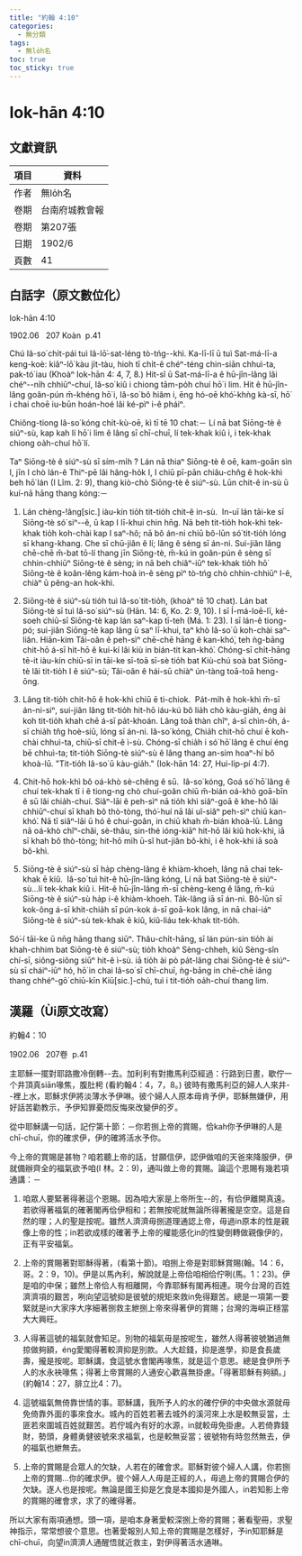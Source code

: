 ```yaml
---
title: "約翰 4:10"
categories:
  - 無分類
tags:
  - 無lo̍h名
toc: true
toc_sticky: true
---
```


# Iok-hān 4:10

## 文獻資訊

| 項目 | 資料 |
|---|---|
| 作者 | 無lo̍h名 |
| 卷期 | 台南府城教會報 |
| 卷期 | 第207張 |
| 日期 | 1902/6 |
| 頁數 | 41 |

## 白話字（原文數位化）

Iok-hān 4:10

1902.06   207 Koàn  p.41

Chú Iâ-so͘ chi̍t-pái tuì Iâ-lō͘-sat-léng tò-tńg--khì. Ka-lī-lī ū tuì Sat-má-lī-a keng-koè: kiâⁿ-lō͘ kàu ji̍t-tàu, hioh tī chi̍t-ê chéⁿ-téng chin-siān chhuì-ta, pak-tó͘ iau (Khoàⁿ Iok-hān 4: 4, 7, 8.) Hit-sî ū Sat-má-lī-a ê hū-jîn-lâng lâi chéⁿ--ni̍h chhiūⁿ-chuí, Iâ-so͘ kiû i chiong tām-po̍h chuí hō͘ i lim. Hit ê hū-jîn-lâng goân-pún m̄-khéng hō͘ i, Iâ-so͘ bô hiâm i, ēng hó-oē khó͘-khǹg kà-sī, hō͘ i chai choē iu-būn hoán-hoé lâi ké-pìⁿ i-ê pháiⁿ.

Chiông-tiong Iâ-so͘ kóng chi̍t-kù-oē, kì tī tē 10 chat:－ Lí nā bat Siōng-tè ê siúⁿ-sù, kap kah lí hō͘ i lim ê lâng sī chī-chuī, lí tek-khak kiû i, i tek-khak chiong oa̍h-chuí hō͘ lí.

Taⁿ Siōng-tè ê siúⁿ-sù sī sím-mi̍h ? Lán nā thiaⁿ Siōng-tè ê oē, kam-goān sìn I, jīn I chò lán-ê Thiⁿ-pē lâi hâng-ho̍k I, I chiū pī-pān chiâu-chn̂g ê hok-khì beh hō͘ lán (I Lîm. 2: 9), thang kiò-chò Siōng-tè ê siúⁿ-sù. Lūn chit-ê in-sù ū kuí-nā hāng thang kóng:－

1. Lán chèng-!âng[sic.] iàu-kín tio̍h tit-tio̍h chit-ê in-sù.  In-uī lán tāi-ke sī Siōng-tè só͘ siⁿ--ê, ū kap I lī-khui chin hn̄g. Nā beh tit-tio̍h hok-khì tek-khak tio̍h koh-chài kap I saⁿ-hô; nā bô án-ni chiū bô-lūn só͘ tit-tio̍h lóng sī khang-khang. Che sī chū-jiân ê lí; lâng ê sèng sī án-ni. Sui-jiân lâng chē-chē m̄-bat tō-lí thang jīn Siōng-tè, m̄-kú in goân-pún ê sèng sī chhin-chhiūⁿ Siōng-tè ê sèng; in nā beh chiâⁿ-iūⁿ tek-khak tio̍h hō͘ Siōng-tè ê koân-lêng kám-hoà in-ê sèng pìⁿ tò-tńg chò chhin-chhiūⁿ I-ê, chiàⁿ ū pêng-an hok-khì.

2. Siōng-tè ê siúⁿ-sù tio̍h tuì Iâ-so͘ tit-tio̍h, (khoàⁿ tē 10 chat). Lán bat Siōng-tè sī tuì Iâ-so͘ siúⁿ-sù (Hān. 14: 6, Ko. 2: 9, 10). I sī Í-má-loē-lī, ké-soeh chiū-sī Siōng-tè kap lán saⁿ-kap tī-teh (Má. 1: 23). I sī lán-ê tiong-pó; sui-jiân Siōng-tè kap lâng ū saⁿ lī-khui, taⁿ khò Iâ-so͘ ū koh-chài saⁿ-liân. Hiān-kim Tâi-oân ê peh-sìⁿ chē-chē hāng ê kan-khó͘, teh ǹg-bāng chit-hō á-sī hit-hō ê kui-kí lâi kiù in bián-tit kan-khó͘. Chóng-sī chi̍t-hāng tē-it iàu-kín chiū-sī in tāi-ke sī-toā sī-sè tio̍h bat Kiù-chú soà bat Siōng-tè lâi tit-tio̍h I ê siúⁿ-sù; Tâi-oân ê hái-sū chiàⁿ ún-tàng toā-toā heng-ōng.

3. Lâng tit-tio̍h chit-hō ê hok-khì chiū ē ti-chiok.  Pa̍t-mi̍h ê hok-khì m̄-sī án-ni-siⁿ, sui-jiân lâng tit-tio̍h hit-hō iáu-kú bô lia̍h chò kàu-gia̍h, éng ài koh tit-tio̍h khah chē á-sī pa̍t-khoán. Lâng toā thàn chîⁿ, á-sī chìn-o̍h, á-sī chia̍h tn̂g hoè-siū, lóng sī án-ni. Iâ-so͘ kóng, Chia̍h chit-hō chuí ē koh-chài chhuì-ta, chiū-sī chit-ê ì-sù. Chóng-sī chia̍h i só͘ hō͘ lâng ê chuí éng bē chhuì-ta; tit-tio̍h Siōng-tè siúⁿ-sù ê lâng thang an-sim hoaⁿ-hí bô khoà-lū. "Tit-tio̍h Iâ-so͘ ū kàu-gia̍h." (Iok-hān 14: 27, Hui-li̍p-pí 4:7).

4. Chit-hō hok-khì bô oá-khò sè-chêng ê sū.  Iâ-so͘ kóng, Goá só͘ hō͘ lâng ê chuí tek-khak tī i ê tiong-ng chò chuí-goân chiū m̄-bián oá-khò goā-bīn ê sū lâi chia̍h-chuí. Siâⁿ-lāi ê peh-sìⁿ nā tio̍h khì siâⁿ-goā ê khe-hô lâi chhiūⁿ-chuí sī khah bô thò-tòng, thó͘-huí nā lâi uî-siâⁿ peh-sìⁿ chiū kan-khó͘. Nā tī siâⁿ-lāi ū hó ê chuí-goân, in chiū khah m̄-bián khoà-lū. Lâng nā oá-khò chîⁿ-châi, sè-thâu, sin-thé ióng-kiāⁿ hit-hō lâi kiû hok-khì, iā sī khah bô thò-tòng; hit-hō mi̍h ū-sî hut-jiân bô-khì, i ê hok-khì iā soà bô-khì.

5. Siōng-tè ê siúⁿ-sù sī ha̍p chèng-lâng ê khiàm-khoeh, lâng nā chai tek-khak ē kiû.  Iâ-so͘ tuì hit-ê hū-jîn-lâng kóng, Lí nā bat Siōng-tè ê siúⁿ-sù...lí tek-khak kiû i. Hit-ê hū-jîn-lâng m̄-sī chèng-keng ê lâng, m̄-kú Siōng-tè ê siúⁿ-sù ha̍p i-ê khiàm-khoeh. Ta̍k-lâng iā sī án-ni. Bô-lūn sī kok-ông á-sī khit-chia̍h sī pún-kok á-sī goā-kok lâng, in nā chai-iáⁿ Siōng-tè ê siúⁿ-sù tek-khak ē kiû, kiû-liáu tek-khak tit-tio̍h.

Só͘-í tāi-ke ū nn̄g hāng thang siūⁿ. Thâu-chi̍t-hāng, sī lán pún-sin tio̍h ài khah-chhim bat Siōng-tè ê siúⁿ-sù; tio̍h khoàⁿ Sèng-chheh, kiû Sèng-sîn chí-sī, siông-siông siūⁿ hit-ê ì-sù. iā tio̍h ài pò pa̍t-lâng chai Siōng-tè ê siúⁿ-sù sī cháiⁿ-iūⁿ hó, hō͘ in chai Iâ-so͘ sī chī-chuī, ǹg-bāng in chē-chē iâng thang chhéⁿ-gō͘ chiū-kīn Kiū[sic.]-chú, tuì i tit-tio̍h oa̍h-chuí thang lim.

## 漢羅（Ùi原文改寫）

約翰4：10

1902.06   207卷  p.41

主耶穌一擺對耶路撒冷倒轉--去。加利利有對撒馬利亞經過：行路到日晝，歇佇一个井頂真siān喙焦，腹肚枵 (看約翰4：4，7，8。) 彼時有撒馬利亞的婦人人來井--裡上水，耶穌求伊將淡薄水予伊啉。彼个婦人人原本毋肯予伊，耶穌無嫌伊，用好話苦勸教示，予伊知罪憂悶反悔來改變伊的歹。

從中耶穌講一句話，記佇第十節：－你若捌上帝的賞賜，佮kah你予伊啉的人是chī-chuī，你的確求伊，伊的確將活水予你。

今上帝的賞賜是甚物？咱若聽上帝的話，甘願信伊，認伊做咱的天爸來降服伊，伊就備辦齊全的福氣欲予咱(I 林。2：9)，通叫做上帝的賞賜。論這个恩賜有幾若項通講：－

1. 咱眾人要緊著得著這个恩賜。因為咱大家是上帝所生--的，有佮伊離開真遠。若欲得著福氣的確著閣再佮伊相和；若無按呢就無論所得著攏是空空。這是自然的理；人的聖是按呢。雖然人濟濟毋捌道理通認上帝，毋過in原本的性是親像上帝的性；in若欲成樣的確著予上帝的權能感化in的性變倒轉做親像伊的，正有平安福氣。

2. 上帝的賞賜著對耶穌得著，(看第十節)。咱捌上帝是對耶穌賞賜(翰。14：6，哥。2：9，10)。伊是以馬內利，解說就是上帝佮咱相佮佇咧(馬。1：23)。伊是咱的中保；雖然上帝佮人有相離開，今靠耶穌有閣再相連。現今台灣的百姓濟濟項的艱苦，咧向望這號抑是彼號的規矩來救in免得艱苦。總是一項第一要緊就是in大家序大序細著捌救主紲捌上帝來得著伊的賞賜；台灣的海嶼正穩當大大興旺。

3. 人得著這號的福氣就會知足。別物的福氣毋是按呢生，雖然人得著彼號猶過無掠做夠額，éng愛閣得著較濟抑是別款。人大趁錢，抑是進學，抑是食長歲壽，攏是按呢。耶穌講，食這號水會閣再喙焦，就是這个意思。總是食伊所予人的水永袂喙焦；得著上帝賞賜的人通安心歡喜無掛慮。「得著耶穌有夠額。」(約翰14：27，腓立比4：7)。

4. 這號福氣無倚靠世情的事。耶穌講，我所予人的水的確佇伊的中央做水源就毋免倚靠外面的事來食水。城內的百姓若著去城外的溪河來上水是較無妥當，土匪若來圍城百姓就艱苦。若佇城內有好的水源，in就較毋免掛慮。人若倚靠錢財，勢頭，身體勇健彼號來求福氣，也是較無妥當；彼號物有時忽然無去，伊的福氣也紲無去。

5. 上帝的賞賜是合眾人的欠缺，人若在的確會求。耶穌對彼个婦人人講，你若捌上帝的賞賜...你的確求伊。彼个婦人人毋是正經的人，毋過上帝的賞賜合伊的欠缺。逐人也是按呢。無論是國王抑是乞食是本國抑是外國人，in若知影上帝的賞賜的確會求，求了的確得著。

所以大家有兩項通想。頭一項，是咱本身著愛較深捌上帝的賞賜；著看聖冊，求聖神指示，常常想彼个意思。也著愛報別人知上帝的賞賜是怎樣好，予in知耶穌是chī-chuī，向望in濟濟人通醒悟就近救主，對伊得著活水通啉。
